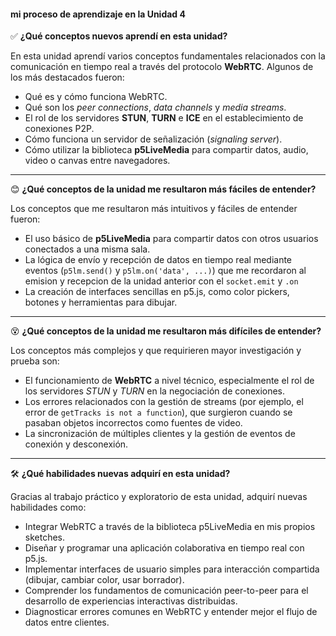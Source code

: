 #### mi proceso de aprendizaje en la Unidad 4

✅ **¿Qué conceptos nuevos aprendí en esta unidad?**

En esta unidad aprendí varios conceptos fundamentales relacionados con la comunicación en tiempo real a través del protocolo **WebRTC**. Algunos de los más destacados fueron:

* Qué es y cómo funciona WebRTC.
* Qué son los *peer connections*, *data channels* y *media streams*.
* El rol de los servidores **STUN**, **TURN** e **ICE** en el establecimiento de conexiones P2P.
* Cómo funciona un servidor de señalización (*signaling server*).
* Cómo utilizar la biblioteca **p5LiveMedia** para compartir datos, audio, video o canvas entre navegadores.

---

😊 **¿Qué conceptos de la unidad me resultaron más fáciles de entender?**

Los conceptos que me resultaron más intuitivos y fáciles de entender fueron:

* El uso básico de **p5LiveMedia** para compartir datos con otros usuarios conectados a una misma sala.
* La lógica de envío y recepción de datos en tiempo real mediante eventos (`p5lm.send()` y `p5lm.on('data', ...)`) que me recordaron al emision y recepcion de la unidad anterior con el `socket.emit` y `.on`
* La creación de interfaces sencillas en p5.js, como color pickers, botones y herramientas para dibujar.

---

😵 **¿Qué conceptos de la unidad me resultaron más difíciles de entender?**

Los conceptos más complejos y que requirieren mayor investigación y prueba son:

* El funcionamiento de **WebRTC** a nivel técnico, especialmente el rol de los servidores *STUN* y *TURN* en la negociación de conexiones.
* Los errores relacionados con la gestión de streams (por ejemplo, el error de `getTracks is not a function`), que surgieron cuando se pasaban objetos incorrectos como fuentes de video.
* La sincronización de múltiples clientes y la gestión de eventos de conexión y desconexión.

---

🛠️ **¿Qué habilidades nuevas adquirí en esta unidad?**

Gracias al trabajo práctico y exploratorio de esta unidad, adquirí nuevas habilidades como:

* Integrar WebRTC a través de la biblioteca p5LiveMedia en mis propios sketches.
* Diseñar y programar una aplicación colaborativa en tiempo real con p5.js.
* Implementar interfaces de usuario simples para interacción compartida (dibujar, cambiar color, usar borrador).
* Comprender los fundamentos de comunicación peer-to-peer para el desarrollo de experiencias interactivas distribuidas.
* Diagnosticar errores comunes en WebRTC y entender mejor el flujo de datos entre clientes.

